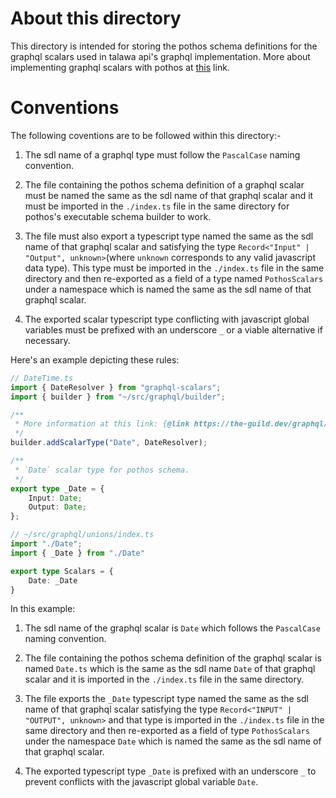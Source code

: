# About this directory

This directory is intended for storing the pothos schema definitions for the graphql scalars used in talawa api's graphql implementation. More about implementing graphql scalars with pothos at [this](https://pothos-graphql.dev/docs/guide/scalars) link.

# Conventions

The following coventions are to be followed within this directory:-

1. The sdl name of a graphql type must follow the `PascalCase` naming convention.

2. The file containing the pothos schema definition of a graphql scalar must be named the same as the sdl name of that graphql scalar and it must be imported in the `./index.ts` file in the same directory for pothos's executable schema builder to work.

3. The file must also export a typescript type named the same as the sdl name of that graphql scalar and satisfying the type `Record<"Input" | "Output", unknown>`(where `unknown` corresponds to any valid javascript data type). This type must be imported in the `./index.ts` file in the same directory and then re-exported as a field of a type named `PothosScalars` under a namespace which is named the same as the sdl name of that graphql scalar.

4. The exported scalar typescript type conflicting with javascript global variables must be prefixed with an underscore `_` or a viable alternative if necessary.

Here's an example depicting these rules: 

```typescript
// DateTime.ts
import { DateResolver } from "graphql-scalars";
import { builder } from "~/src/graphql/builder";

/**
 * More information at this link: {@link https://the-guild.dev/graphql/scalars/docs/scalars/date}
 */
builder.addScalarType("Date", DateResolver);

/**
 * `Date` scalar type for pothos schema.
 */
export type _Date = {
	Input: Date;
	Output: Date;
};
```
```typescript
// ~/src/graphql/unions/index.ts
import "./Date";
import { _Date } from "./Date"

export type Scalars = {
	Date: _Date
}
```
In this example: 

1. The sdl name of the graphql scalar is `Date` which follows the `PascalCase` naming convention.

2. The file containing the pothos schema definition of the graphql scalar is named `Date.ts` which is the same as the sdl name `Date` of that graphql scalar and it is imported in the `./index.ts` file in the same directory.

3. The file exports the `_Date` typescript type named the same as the sdl name of that graphql scalar satisfying the type `Record<"INPUT" | "OUTPUT", unknown>` and that type is imported in the `./index.ts` file in the same directory and then re-exported as a field of type `PothosScalars` under the namespace `Date` which is named the same as the sdl name of that graphql scalar.

4. The exported typescript type `_Date` is prefixed with an underscore `_` to prevent conflicts with the javascript global variable `Date`.